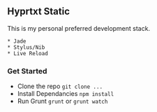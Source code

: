 ## Hyprtxt Static

This is my personal preferred development stack.

	* Jade
	* Stylus/Nib
	* Live Reload

### Get Started

* Clone the repo `git clone ...`
* Install Dependancies `npm install`
* Run Grunt `grunt` or `grunt watch`